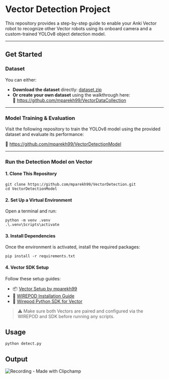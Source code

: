 #  Vector Detection Project

This repository provides a step-by-step guide to enable your Anki Vector robot to recognize other Vector robots using its onboard camera and a custom-trained YOLOv8 object detection model.

---

##  Get Started

###  Dataset

You can either:
- **Download the dataset** directly: [dataset.zip](https://github.com/user-attachments/files/20275642/dataset.zip)  
- **Or create your own dataset** using the walkthrough here:  
  🔗 https://github.com/mparekh99/VectorDataCollection

---

###  Model Training & Evaluation

Visit the following repository to train the YOLOv8 model using the provided dataset and evaluate its performance:

🔗 https://github.com/mparekh99/VectorDetectionModel

---

###  Run the Detection Model on Vector

#### 1. Clone This Repository
```
git clone https://github.com/mparekh99/VectorDetection.git
cd VectorDetectionModel
```
#### 2. Set Up a Virtual Environment

Open a terminal and run:
```
python -m venv .venv
.\.venv\Scripts\activate
```

#### 3. Install Dependencies 
Once the environment is activated, install the required packages:
```
pip install -r requirements.txt
````
#### 4. Vector SDK Setup

Follow these setup guides:

- 📦 [Vector Setup by mparekh99](https://github.com/mparekh99/Vector-Setup)
- 🔌 [WIREPOD Installation Guide](https://github.com/kercre123/wire-pod/wiki/Installation)
- 🧠 [Wirepod Python SDK for Vector](https://github.com/kercre123/wirepod-vector-python-sdk)

> ⚠️ Make sure both Vectors are paired and configured via the WIREPOD and SDK before running any scripts.

## Usage
```
python detect.py
```

## Output 
![Recording - Made with Clipchamp](https://github.com/user-attachments/assets/f0caddc8-76d4-4bf1-b93a-19a1aaa13e75)


